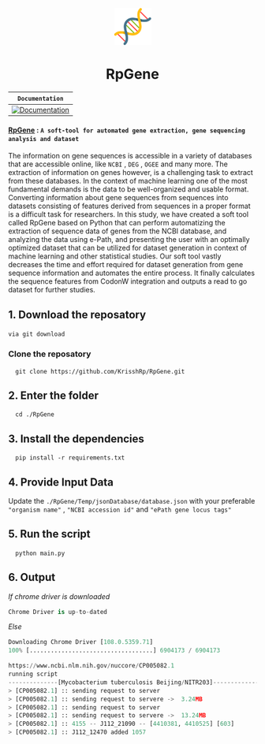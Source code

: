 <div align="center">
  <img style="width: 75px;" src="./Bin/Assets/images/dna.png">
</div>
<div align="center">
  <h1> RpGene </h1>
</div>

**`Documentation`** |
------------------- |
[![Documentation](https://img.shields.io/badge/api-reference-blue.svg)](#) |

#### [RpGene](#) : `A soft-tool for automated gene extraction, gene sequencing analysis and dataset` 

The information on gene sequences is accessible in a variety of databases that are accessible online, like `NCBI` , `DEG` , `OGEE` and many more. The extraction of information on genes however, is a challenging task to extract from these databases. In the context of machine learning one of the most fundamental demands is the data to be well-organized and usable format. Converting information about gene sequences from sequences into datasets consisting of features derived from sequences in a proper format is a difficult task for researchers. In this study, we have created a soft tool called RpGene based on Python that can perform automatizing the extraction of sequence data of genes from the NCBI database, and analyzing the data using e-Path, and presenting the user with an optimally optimized dataset that can be utilized for dataset generation in context of machine learning and other statistical studies. Our soft tool vastly decreases the time and effort required for dataset generation from gene sequence information and automates the entire process. It finally calculates the sequence features from CodonW integration and outputs a read to go dataset for further studies.

## 1. Download the reposatory
```via git download```
### Clone the reposatory
```shell
  git clone https://github.com/KrisshRp/RpGene.git
```
## 2. Enter the folder
```shell
  cd ./RpGene
```
## 3. Install the dependencies
```
  pip install -r requirements.txt
```
## 4. Provide Input Data
Update the `./RpGene/Temp/jsonDatabase/database.json` with your preferable `"organism name"` , `"NCBI accession id"` and `"ePath gene locus tags"`
## 5. Run the script

```shell
  python main.py
```
## 6. Output
*If chrome driver is downloaded*
```python
Chrome Driver is up-to-dated
```
*Else*
```python
Downloading Chrome Driver [108.0.5359.71]
100% [...................................] 6904173 / 6904173
```
```python
https://www.ncbi.nlm.nih.gov/nuccore/CP005082.1
running script
--------------[Mycobacterium tuberculosis Beijing/NITR203]--------------
> [CP005082.1] :: sending request to server
> [CP005082.1] :: sending request to servere ->  3.24MB
> [CP005082.1] :: sending request to server
> [CP005082.1] :: sending request to servere ->  13.24MB
> [CP005082.1] :: 4155 -- J112_21090 -- [4410381, 4410525] [603]          
> [CP005082.1] :: J112_12470 added 1057
```
